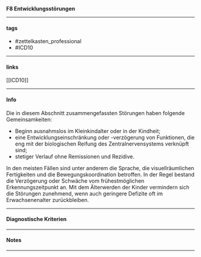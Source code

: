 __F8 Entwicklungsstörungen__

___________________________________________
#### tags

- #zettelkasten_professional
- #ICD10 
___________________________________________
#### links

[[ICD10]]

___________________________________________
#### Info
Die in diesem Abschnitt zusammengefassten Störungen haben folgende Gemeinsamkeiten:
-   Beginn ausnahmslos im Kleinkindalter oder in der Kindheit;
-   eine Entwicklungseinschränkung oder -verzögerung von Funktionen, die eng mit der biologischen Reifung des Zentralnervensystems verknüpft sind;
-   stetiger Verlauf ohne Remissionen und Rezidive.

In den meisten Fällen sind unter anderem die Sprache, die visuellräumlichen Fertigkeiten und die Bewegungskoordination betroffen. In der Regel bestand die Verzögerung oder Schwäche vom frühestmöglichen Erkennungszeitpunkt an. Mit dem Älterwerden der Kinder vermindern sich die Störungen zunehmend, wenn auch geringere Defizite oft im Erwachsenenalter zurückbleiben.
___________________________________________
#### Diagnostische Kriterien

___________________________________________
#### Notes

___________________________________________

